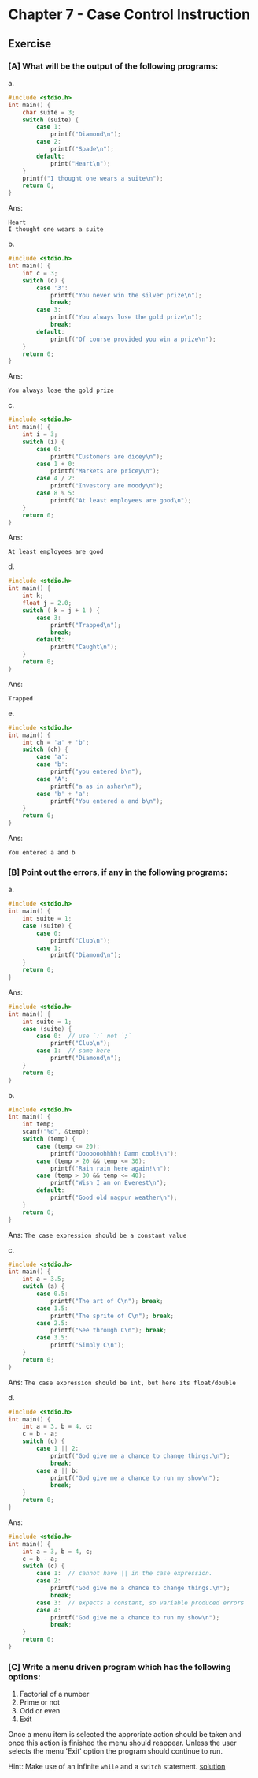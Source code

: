 # Chapter 7 - Case Control Instruction

## Exercise

### [A] What will be the output of the following programs:
a. 
```c
#include <stdio.h>
int main() {
    char suite = 3;
    switch (suite) {
        case 1:
            printf("Diamond\n");
        case 2:
            printf("Spade\n");
        default:
            print("Heart\n");
    }
    printf("I thought one wears a suite\n");
    return 0;
}
```
Ans:
```
Heart
I thought one wears a suite
```

b. 
```c
#include <stdio.h>
int main() {
    int c = 3;
    switch (c) {
        case '3':
            printf("You never win the silver prize\n");
            break;
        case 3:
            printf("You always lose the gold prize\n");
            break;
        default:
            printf("Of course provided you win a prize\n");
    }
    return 0;
}
```
Ans:
```
You always lose the gold prize
```

c.
```c
#include <stdio.h>
int main() {
    int i = 3;
    switch (i) {
        case 0:
            printf("Customers are dicey\n");
        case 1 + 0:
            printf("Markets are pricey\n");
        case 4 / 2:
            printf("Investory are moody\n");
        case 8 % 5:
            printf("At least employees are good\n");
    }
    return 0;
}
```
Ans:
```
At least employees are good
```

d.
```c
#include <stdio.h>
int main() {
    int k;
    float j = 2.0;
    switch ( k = j + 1 ) {
        case 3:
            printf("Trapped\n");
            break;
        default:
            printf("Caught\n");
    }
    return 0;
}
```
Ans:
```
Trapped
```

e.
```c
#include <stdio.h>
int main() {
    int ch = 'a' + 'b';
    switch (ch) {
        case 'a':
        case 'b':
            printf("you entered b\n");
        case 'A':
            printf("a as in ashar\n");
        case 'b' + 'a':
            printf("You entered a and b\n");
    }
    return 0;
}
```
Ans:
```
You entered a and b
```

### [B] Point out the errors, if any in the following programs:
a.
```c
#include <stdio.h>
int main() {
    int suite = 1;
    case (suite) {
        case 0;
            printf("Club\n");
        case 1;
            printf("Diamond\n");
    }
    return 0;
}
```
Ans:
```c
#include <stdio.h>
int main() {
    int suite = 1;
    case (suite) {
        case 0:  // use `:` not `;`
            printf("Club\n");
        case 1:  // same here
            printf("Diamond\n");
    }
    return 0;
}
```

b.
```c
#include <stdio.h>
int main() {
    int temp;
    scanf("%d", &temp);
    switch (temp) {
        case (temp <= 20):
            printf("Ooooooohhhh! Damn cool!\n");
        case (temp > 20 && temp <= 30):
            printf("Rain rain here again!\n");
        case (temp > 30 && temp <= 40):
            printf("Wish I am on Everest\n");
        default:
            printf("Good old nagpur weather\n");
    }
    return 0;
}
```
Ans:
`The case expression should be a constant value`

c.
```c
#include <stdio.h>
int main() {
    int a = 3.5;
    switch (a) {
        case 0.5:
            printf("The art of C\n"); break;
        case 1.5:
            printf("The sprite of C\n"); break;
        case 2.5:
            printf("See through C\n"); break;
        case 3.5:
            printf("Simply C\n");
    }
    return 0;
}
```
Ans: `The case expression should be int, but here its float/double`

d.
```c
#include <stdio.h>
int main() {
    int a = 3, b = 4, c;
    c = b - a;
    switch (c) {
        case 1 || 2:
            printf("God give me a chance to change things.\n");
            break;
        case a || b:
            printf("God give me a chance to run my show\n");
            break;
    }
    return 0;
}
```
Ans:
```c
#include <stdio.h>
int main() {
    int a = 3, b = 4, c;
    c = b - a;
    switch (c) {
        case 1:  // cannot have || in the case expression.
        case 2:
            printf("God give me a chance to change things.\n");
            break;
        case 3:  // expects a constant, so variable produced errors
        case 4:
            printf("God give me a chance to run my show\n");
            break;
    }
    return 0;
}
```

### [C] Write a menu driven program which has the following options:
1. Factorial of a number
2. Prime or not
3. Odd or even
4. Exit

Once a menu item is selected the approriate action should be taken and once this action is finished the menu should reappear. Unless the user selects the menu 'Exit' option the program should continue to run.

Hint: Make use of an infinite `while` and a `switch` statement.
[solution](./C.c)
